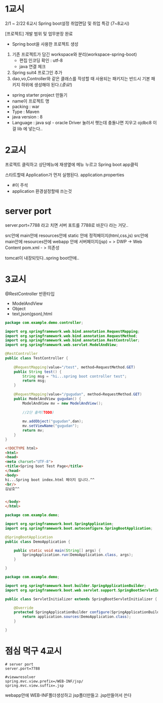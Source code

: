# 1교시

2/1 ~ 2/22 6교시
Spring boot설정
취업면담 및 취업 특강 (7~8교시)

[프로젝트]
개발 범위 및 업무분장 완료

- Spring boot을 사용한 프로젝트 생성
1. 기존 프로젝트가 담긴 workspace와 분리(workspace-spring-boot)
   - 편집 인코딩 확인 : utf-8
   - java 연결 체크
2. Spring suit4 프로그인 추가
3. dao,vo,Controller와 같은 클래스를 작성할 때 사용되는 패키지는 반드시 기본 패키지 하위에 생성해야 된다.(*중요!*)
- spring starter project 만들기
- name이 프로젝트 명
- packing : war
- Type : Maven
- java version : 8
- Language : java
sql - oracle Driver 눌러서 햇는데 충돌나면 지우고 ojdbc8 이걸 lib 에 넣는다..

# 2교시

프로젝트 클릭하고 상단메뉴에 재생옆에 메뉴 누르고 Spring boot app클릭

스타트할때 Application가 먼저 실행된다.
application.properties
  - #이 주석
  - application 환경설정할때 쓰는것
# server port
server.port=7788
라고 치면 서버 포트를 7788로 바꾼다 라는 거닷..

src안에 main안에 resources안에 static 안에 정적페이지(html,css,js)
src안에 main안에 resources안에 webapp 안에 서버페이지(jsp) = > DWP -> Web Content
pom.xml - > 의존성

tomcat이 내장되잇다..spring boot안에..

# 3교시

@RestController 반환타입
- ModelAndView
- Object
- text,json(gson),html

```java
package com.example.demo.controller;

import org.springframework.web.bind.annotation.RequestMapping;
import org.springframework.web.bind.annotation.RequestMethod;
import org.springframework.web.bind.annotation.RestController;
import org.springframework.web.servlet.ModelAndView;

@RestController
public class TestController {
	
	@RequestMapping(value="/test", method=RequestMethod.GET)
	public String test() {
		String msg = "hi...spring boot controller test";
		return msg;
	}
	
	@RequestMapping(value="/gugudan", method=RequestMethod.GET)
	public ModelAndView gugudan() {
		ModelAndView mv = new ModelAndView();
	
		//2단 출력(TODO)
		
		mv.addObject("gugudan",dan);
		mv.setViewName("gugudan");
		return mv;
	}
}
```

```html
<!DOCTYPE html>
<html>
<head>
<meta charset="UTF-8">
<title>Spring boot Test Page</title>
</head>
<body>
hi...Spring boot index.html 페이지 입니다.^^
<br/>
김남호^^


</body>
</html>
```

```java
package com.example.demo;

import org.springframework.boot.SpringApplication;
import org.springframework.boot.autoconfigure.SpringBootApplication;

@SpringBootApplication
public class DemoApplication {

	public static void main(String[] args) {
		SpringApplication.run(DemoApplication.class, args);
	}

}
```

```java
package com.example.demo;

import org.springframework.boot.builder.SpringApplicationBuilder;
import org.springframework.boot.web.servlet.support.SpringBootServletInitializer;

public class ServletInitializer extends SpringBootServletInitializer {

	@Override
	protected SpringApplicationBuilder configure(SpringApplicationBuilder application) {
		return application.sources(DemoApplication.class);
	}

}
```

# 점심 먹구 4교시

```application.properties
# server port
server.port=7788

#viewwresolver
spring.mvc.view.prefix=/WEB-INF/jsp/
spring.mvc.view.suffix=.jsp
```

webapp안에 WEB-INF폴더생성하고 jsp폴더만들고 .jsp만들어서 쓴다


